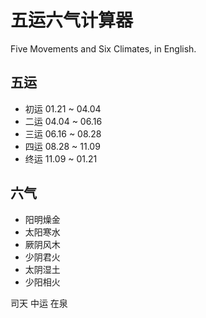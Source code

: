
五运六气计算器
==============


Five Movements and Six Climates, in English.

五运
----

  * 初运 01.21 ~ 04.04	
  * 二运 04.04 ~ 06.16	
  * 三运 06.16 ~ 08.28	
  * 四运 08.28 ~ 11.09	
  * 终运 11.09 ~ 01.21

六气
----

  * 阳明燥金	
  * 太阳寒水	
  * 厥阴风木	
  * 少阴君火	
  * 太阴湿土	
  * 少阳相火

司天 中运 在泉
